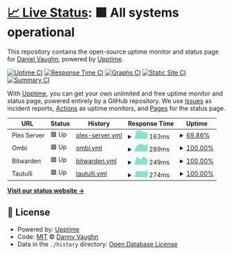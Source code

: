 # [📈 Live Status](https://demo.upptime.js.org): <!--live status--> **🟩 All systems operational**

This repository contains the open-source uptime monitor and status page for [Daniel Vaughn](https://demo.upptime.js.org), powered by [Upptime](https://github.com/upptime/upptime).

[![Uptime CI](https://github.com/djvaughn/VedaServer/workflows/Uptime%20CI/badge.svg)](https://github.com/djvaughn/VedaServer/actions?query=workflow%3A%22Uptime+CI%22)
[![Response Time CI](https://github.com/djvaughn/VedaServer/workflows/Response%20Time%20CI/badge.svg)](https://github.com/djvaughn/VedaServer/actions?query=workflow%3A%22Response+Time+CI%22)
[![Graphs CI](https://github.com/djvaughn/VedaServer/workflows/Graphs%20CI/badge.svg)](https://github.com/djvaughn/VedaServer/actions?query=workflow%3A%22Graphs+CI%22)
[![Static Site CI](https://github.com/djvaughn/VedaServer/workflows/Static%20Site%20CI/badge.svg)](https://github.com/djvaughn/VedaServer/actions?query=workflow%3A%22Static+Site+CI%22)
[![Summary CI](https://github.com/djvaughn/VedaServer/workflows/Summary%20CI/badge.svg)](https://github.com/djvaughn/VedaServer/actions?query=workflow%3A%22Summary+CI%22)

With [Upptime](https://upptime.js.org), you can get your own unlimited and free uptime monitor and status page, powered entirely by a GitHub repository. We use [Issues](https://github.com/djvaughn/VedaServer/issues) as incident reports, [Actions](https://github.com/djvaughn/VedaServer/actions) as uptime monitors, and [Pages](https://demo.upptime.js.org) for the status page.

<!--start: status pages-->
<!-- This summary is generated by Upptime (https://github.com/upptime/upptime) -->
<!-- Do not edit this manually, your changes will be overwritten -->
<!-- prettier-ignore -->
| URL | Status | History | Response Time | Uptime |
| --- | ------ | ------- | ------------- | ------ |
| <img alt="" src="https://app.plex.tv/desktop/favicon.ico" height="13"> Plex Server | 🟩 Up | [plex-server.yml](https://github.com/djvaughn/VedaServer/commits/HEAD/history/plex-server.yml) | <details><summary><img alt="Response time graph" src="./graphs/plex-server/response-time-week.png" height="20"> 163ms</summary><br><a href="https://djvaughn.github.io/VedaServer/history/plex-server"><img alt="Response time 170" src="https://img.shields.io/endpoint?url=https%3A%2F%2Fraw.githubusercontent.com%2Fdjvaughn%2FVedaServer%2FHEAD%2Fapi%2Fplex-server%2Fresponse-time.json"></a><br><a href="https://djvaughn.github.io/VedaServer/history/plex-server"><img alt="24-hour response time 165" src="https://img.shields.io/endpoint?url=https%3A%2F%2Fraw.githubusercontent.com%2Fdjvaughn%2FVedaServer%2FHEAD%2Fapi%2Fplex-server%2Fresponse-time-day.json"></a><br><a href="https://djvaughn.github.io/VedaServer/history/plex-server"><img alt="7-day response time 163" src="https://img.shields.io/endpoint?url=https%3A%2F%2Fraw.githubusercontent.com%2Fdjvaughn%2FVedaServer%2FHEAD%2Fapi%2Fplex-server%2Fresponse-time-week.json"></a><br><a href="https://djvaughn.github.io/VedaServer/history/plex-server"><img alt="30-day response time 170" src="https://img.shields.io/endpoint?url=https%3A%2F%2Fraw.githubusercontent.com%2Fdjvaughn%2FVedaServer%2FHEAD%2Fapi%2Fplex-server%2Fresponse-time-month.json"></a><br><a href="https://djvaughn.github.io/VedaServer/history/plex-server"><img alt="1-year response time 170" src="https://img.shields.io/endpoint?url=https%3A%2F%2Fraw.githubusercontent.com%2Fdjvaughn%2FVedaServer%2FHEAD%2Fapi%2Fplex-server%2Fresponse-time-year.json"></a></details> | <details><summary><a href="https://djvaughn.github.io/VedaServer/history/plex-server">69.86%</a></summary><a href="https://djvaughn.github.io/VedaServer/history/plex-server"><img alt="All-time uptime 93.86%" src="https://img.shields.io/endpoint?url=https%3A%2F%2Fraw.githubusercontent.com%2Fdjvaughn%2FVedaServer%2FHEAD%2Fapi%2Fplex-server%2Fuptime.json"></a><br><a href="https://djvaughn.github.io/VedaServer/history/plex-server"><img alt="24-hour uptime 100.00%" src="https://img.shields.io/endpoint?url=https%3A%2F%2Fraw.githubusercontent.com%2Fdjvaughn%2FVedaServer%2FHEAD%2Fapi%2Fplex-server%2Fuptime-day.json"></a><br><a href="https://djvaughn.github.io/VedaServer/history/plex-server"><img alt="7-day uptime 69.86%" src="https://img.shields.io/endpoint?url=https%3A%2F%2Fraw.githubusercontent.com%2Fdjvaughn%2FVedaServer%2FHEAD%2Fapi%2Fplex-server%2Fuptime-week.json"></a><br><a href="https://djvaughn.github.io/VedaServer/history/plex-server"><img alt="30-day uptime 92.75%" src="https://img.shields.io/endpoint?url=https%3A%2F%2Fraw.githubusercontent.com%2Fdjvaughn%2FVedaServer%2FHEAD%2Fapi%2Fplex-server%2Fuptime-month.json"></a><br><a href="https://djvaughn.github.io/VedaServer/history/plex-server"><img alt="1-year uptime 93.86%" src="https://img.shields.io/endpoint?url=https%3A%2F%2Fraw.githubusercontent.com%2Fdjvaughn%2FVedaServer%2FHEAD%2Fapi%2Fplex-server%2Fuptime-year.json"></a></details>
| <img alt="" src="https://avatars.githubusercontent.com/u/76852098?s=200&v=4" height="13"> Ombi | 🟩 Up | [ombi.yml](https://github.com/djvaughn/VedaServer/commits/HEAD/history/ombi.yml) | <details><summary><img alt="Response time graph" src="./graphs/ombi/response-time-week.png" height="20"> 289ms</summary><br><a href="https://djvaughn.github.io/VedaServer/history/ombi"><img alt="Response time 311" src="https://img.shields.io/endpoint?url=https%3A%2F%2Fraw.githubusercontent.com%2Fdjvaughn%2FVedaServer%2FHEAD%2Fapi%2Fombi%2Fresponse-time.json"></a><br><a href="https://djvaughn.github.io/VedaServer/history/ombi"><img alt="24-hour response time 333" src="https://img.shields.io/endpoint?url=https%3A%2F%2Fraw.githubusercontent.com%2Fdjvaughn%2FVedaServer%2FHEAD%2Fapi%2Fombi%2Fresponse-time-day.json"></a><br><a href="https://djvaughn.github.io/VedaServer/history/ombi"><img alt="7-day response time 289" src="https://img.shields.io/endpoint?url=https%3A%2F%2Fraw.githubusercontent.com%2Fdjvaughn%2FVedaServer%2FHEAD%2Fapi%2Fombi%2Fresponse-time-week.json"></a><br><a href="https://djvaughn.github.io/VedaServer/history/ombi"><img alt="30-day response time 319" src="https://img.shields.io/endpoint?url=https%3A%2F%2Fraw.githubusercontent.com%2Fdjvaughn%2FVedaServer%2FHEAD%2Fapi%2Fombi%2Fresponse-time-month.json"></a><br><a href="https://djvaughn.github.io/VedaServer/history/ombi"><img alt="1-year response time 311" src="https://img.shields.io/endpoint?url=https%3A%2F%2Fraw.githubusercontent.com%2Fdjvaughn%2FVedaServer%2FHEAD%2Fapi%2Fombi%2Fresponse-time-year.json"></a></details> | <details><summary><a href="https://djvaughn.github.io/VedaServer/history/ombi">100.00%</a></summary><a href="https://djvaughn.github.io/VedaServer/history/ombi"><img alt="All-time uptime 98.99%" src="https://img.shields.io/endpoint?url=https%3A%2F%2Fraw.githubusercontent.com%2Fdjvaughn%2FVedaServer%2FHEAD%2Fapi%2Fombi%2Fuptime.json"></a><br><a href="https://djvaughn.github.io/VedaServer/history/ombi"><img alt="24-hour uptime 100.00%" src="https://img.shields.io/endpoint?url=https%3A%2F%2Fraw.githubusercontent.com%2Fdjvaughn%2FVedaServer%2FHEAD%2Fapi%2Fombi%2Fuptime-day.json"></a><br><a href="https://djvaughn.github.io/VedaServer/history/ombi"><img alt="7-day uptime 100.00%" src="https://img.shields.io/endpoint?url=https%3A%2F%2Fraw.githubusercontent.com%2Fdjvaughn%2FVedaServer%2FHEAD%2Fapi%2Fombi%2Fuptime-week.json"></a><br><a href="https://djvaughn.github.io/VedaServer/history/ombi"><img alt="30-day uptime 99.69%" src="https://img.shields.io/endpoint?url=https%3A%2F%2Fraw.githubusercontent.com%2Fdjvaughn%2FVedaServer%2FHEAD%2Fapi%2Fombi%2Fuptime-month.json"></a><br><a href="https://djvaughn.github.io/VedaServer/history/ombi"><img alt="1-year uptime 98.99%" src="https://img.shields.io/endpoint?url=https%3A%2F%2Fraw.githubusercontent.com%2Fdjvaughn%2FVedaServer%2FHEAD%2Fapi%2Fombi%2Fuptime-year.json"></a></details>
| <img alt="" src="https://static-00.iconduck.com/assets.00/bitwarden-v2-icon-1024x1024-smpahpm0.png" height="13"> Bitwarden | 🟩 Up | [bitwarden.yml](https://github.com/djvaughn/VedaServer/commits/HEAD/history/bitwarden.yml) | <details><summary><img alt="Response time graph" src="./graphs/bitwarden/response-time-week.png" height="20"> 249ms</summary><br><a href="https://djvaughn.github.io/VedaServer/history/bitwarden"><img alt="Response time 254" src="https://img.shields.io/endpoint?url=https%3A%2F%2Fraw.githubusercontent.com%2Fdjvaughn%2FVedaServer%2FHEAD%2Fapi%2Fbitwarden%2Fresponse-time.json"></a><br><a href="https://djvaughn.github.io/VedaServer/history/bitwarden"><img alt="24-hour response time 252" src="https://img.shields.io/endpoint?url=https%3A%2F%2Fraw.githubusercontent.com%2Fdjvaughn%2FVedaServer%2FHEAD%2Fapi%2Fbitwarden%2Fresponse-time-day.json"></a><br><a href="https://djvaughn.github.io/VedaServer/history/bitwarden"><img alt="7-day response time 249" src="https://img.shields.io/endpoint?url=https%3A%2F%2Fraw.githubusercontent.com%2Fdjvaughn%2FVedaServer%2FHEAD%2Fapi%2Fbitwarden%2Fresponse-time-week.json"></a><br><a href="https://djvaughn.github.io/VedaServer/history/bitwarden"><img alt="30-day response time 262" src="https://img.shields.io/endpoint?url=https%3A%2F%2Fraw.githubusercontent.com%2Fdjvaughn%2FVedaServer%2FHEAD%2Fapi%2Fbitwarden%2Fresponse-time-month.json"></a><br><a href="https://djvaughn.github.io/VedaServer/history/bitwarden"><img alt="1-year response time 254" src="https://img.shields.io/endpoint?url=https%3A%2F%2Fraw.githubusercontent.com%2Fdjvaughn%2FVedaServer%2FHEAD%2Fapi%2Fbitwarden%2Fresponse-time-year.json"></a></details> | <details><summary><a href="https://djvaughn.github.io/VedaServer/history/bitwarden">100.00%</a></summary><a href="https://djvaughn.github.io/VedaServer/history/bitwarden"><img alt="All-time uptime 100.00%" src="https://img.shields.io/endpoint?url=https%3A%2F%2Fraw.githubusercontent.com%2Fdjvaughn%2FVedaServer%2FHEAD%2Fapi%2Fbitwarden%2Fuptime.json"></a><br><a href="https://djvaughn.github.io/VedaServer/history/bitwarden"><img alt="24-hour uptime 100.00%" src="https://img.shields.io/endpoint?url=https%3A%2F%2Fraw.githubusercontent.com%2Fdjvaughn%2FVedaServer%2FHEAD%2Fapi%2Fbitwarden%2Fuptime-day.json"></a><br><a href="https://djvaughn.github.io/VedaServer/history/bitwarden"><img alt="7-day uptime 100.00%" src="https://img.shields.io/endpoint?url=https%3A%2F%2Fraw.githubusercontent.com%2Fdjvaughn%2FVedaServer%2FHEAD%2Fapi%2Fbitwarden%2Fuptime-week.json"></a><br><a href="https://djvaughn.github.io/VedaServer/history/bitwarden"><img alt="30-day uptime 100.00%" src="https://img.shields.io/endpoint?url=https%3A%2F%2Fraw.githubusercontent.com%2Fdjvaughn%2FVedaServer%2FHEAD%2Fapi%2Fbitwarden%2Fuptime-month.json"></a><br><a href="https://djvaughn.github.io/VedaServer/history/bitwarden"><img alt="1-year uptime 100.00%" src="https://img.shields.io/endpoint?url=https%3A%2F%2Fraw.githubusercontent.com%2Fdjvaughn%2FVedaServer%2FHEAD%2Fapi%2Fbitwarden%2Fuptime-year.json"></a></details>
| <img alt="" src="https://tautulli.com/images/logo-circle.png" height="13"> Tautulli | 🟩 Up | [tautulli.yml](https://github.com/djvaughn/VedaServer/commits/HEAD/history/tautulli.yml) | <details><summary><img alt="Response time graph" src="./graphs/tautulli/response-time-week.png" height="20"> 274ms</summary><br><a href="https://djvaughn.github.io/VedaServer/history/tautulli"><img alt="Response time 285" src="https://img.shields.io/endpoint?url=https%3A%2F%2Fraw.githubusercontent.com%2Fdjvaughn%2FVedaServer%2FHEAD%2Fapi%2Ftautulli%2Fresponse-time.json"></a><br><a href="https://djvaughn.github.io/VedaServer/history/tautulli"><img alt="24-hour response time 232" src="https://img.shields.io/endpoint?url=https%3A%2F%2Fraw.githubusercontent.com%2Fdjvaughn%2FVedaServer%2FHEAD%2Fapi%2Ftautulli%2Fresponse-time-day.json"></a><br><a href="https://djvaughn.github.io/VedaServer/history/tautulli"><img alt="7-day response time 274" src="https://img.shields.io/endpoint?url=https%3A%2F%2Fraw.githubusercontent.com%2Fdjvaughn%2FVedaServer%2FHEAD%2Fapi%2Ftautulli%2Fresponse-time-week.json"></a><br><a href="https://djvaughn.github.io/VedaServer/history/tautulli"><img alt="30-day response time 285" src="https://img.shields.io/endpoint?url=https%3A%2F%2Fraw.githubusercontent.com%2Fdjvaughn%2FVedaServer%2FHEAD%2Fapi%2Ftautulli%2Fresponse-time-month.json"></a><br><a href="https://djvaughn.github.io/VedaServer/history/tautulli"><img alt="1-year response time 285" src="https://img.shields.io/endpoint?url=https%3A%2F%2Fraw.githubusercontent.com%2Fdjvaughn%2FVedaServer%2FHEAD%2Fapi%2Ftautulli%2Fresponse-time-year.json"></a></details> | <details><summary><a href="https://djvaughn.github.io/VedaServer/history/tautulli">100.00%</a></summary><a href="https://djvaughn.github.io/VedaServer/history/tautulli"><img alt="All-time uptime 98.99%" src="https://img.shields.io/endpoint?url=https%3A%2F%2Fraw.githubusercontent.com%2Fdjvaughn%2FVedaServer%2FHEAD%2Fapi%2Ftautulli%2Fuptime.json"></a><br><a href="https://djvaughn.github.io/VedaServer/history/tautulli"><img alt="24-hour uptime 100.00%" src="https://img.shields.io/endpoint?url=https%3A%2F%2Fraw.githubusercontent.com%2Fdjvaughn%2FVedaServer%2FHEAD%2Fapi%2Ftautulli%2Fuptime-day.json"></a><br><a href="https://djvaughn.github.io/VedaServer/history/tautulli"><img alt="7-day uptime 100.00%" src="https://img.shields.io/endpoint?url=https%3A%2F%2Fraw.githubusercontent.com%2Fdjvaughn%2FVedaServer%2FHEAD%2Fapi%2Ftautulli%2Fuptime-week.json"></a><br><a href="https://djvaughn.github.io/VedaServer/history/tautulli"><img alt="30-day uptime 99.69%" src="https://img.shields.io/endpoint?url=https%3A%2F%2Fraw.githubusercontent.com%2Fdjvaughn%2FVedaServer%2FHEAD%2Fapi%2Ftautulli%2Fuptime-month.json"></a><br><a href="https://djvaughn.github.io/VedaServer/history/tautulli"><img alt="1-year uptime 98.99%" src="https://img.shields.io/endpoint?url=https%3A%2F%2Fraw.githubusercontent.com%2Fdjvaughn%2FVedaServer%2FHEAD%2Fapi%2Ftautulli%2Fuptime-year.json"></a></details>

<!--end: status pages-->

[**Visit our status website →**](https://djvaughn.github.io/VedaServer/)

## 📄 License

- Powered by: [Upptime](https://github.com/upptime/upptime)
- Code: [MIT](./LICENSE) © [Danny Vaughn](https://github.com/djvaughn)
- Data in the `./history` directory: [Open Database License](https://opendatacommons.org/licenses/odbl/1-0/)
